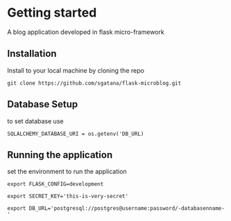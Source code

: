 # Getting started
A blog application developed in flask micro-framework
## Installation
Install to your local machine by cloning the repo

``git clone https://github.com/sgatana/flask-microblog.git ``
## Database Setup
to set database use 

``SQLALCHEMY_DATABASE_URI = os.getenv('DB_URL)``

## Running the application
set the environment to run the application

```
export FLASK_CONFIG=development

export SECRET_KEY='this-is-very-secret'

export DB_URL='postgresql://postgres@username:password/-databasenname-'
```